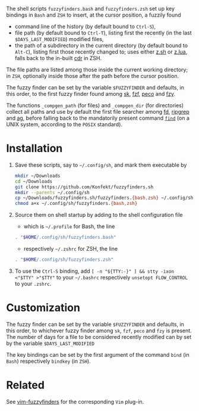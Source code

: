 The shell scripts `fuzzyfinders.bash` and `fuzzyfinders.zsh` set up key bindings in `Bash` and `ZSH` to insert, at the cursor position, a fuzzily found

- command line of the history (by default bound to `Ctrl-S`),
- file path (by default bound to `Ctrl-T`), listing first the recently (in the last `$DAYS_LAST_MODIFIED`) modified files,
- the path of a subdirectory in the current directory (by default bound to `Alt-C`), listing first those recently changed to;
     uses either [z.sh](https://github.com/rupa/z) or [z.lua](https://github.com/skywind3000/z.lua), falls back to the in-built [cdr](https://github.com/zsh-users/zsh/blob/master/Functions/Chpwd/cdr) in ZSH.

The file paths are listed among those inside the current working directory;
in `ZSH`, optionally inside those after the path before the cursor position.

The fuzzy finder can be set by the variable `$FUZZYFINDER` and defaults, in this order, to the first fuzzy finder found among [sk](https://github.com/lotabout/skim/), [fzf](https://github.com/junegunn/fzf/), [peco](https://github.com/peco/peco/) and [fzy](https://github.com/jhawthorn/fzy).

The functions `_compgen_path` (for files) and `_compgen_dir` (for directories) collect all paths and use by default the first file searcher among [fd](https://github.com/sharkdp/fd), [ripgrep](https://github.com/BurntSushi/ripgrep) and [ag](https://github.com/ggreer/the_silver_searcher), before falling back to the mandatorily present command [`find`](https://pubs.opengroup.org/onlinepubs/9699919799/utilities/find.html) (on a UNIX system, according to the `POSIX` standard).

# Installation

1. Save these scripts, say to `~/.config/sh`, and mark them executable by

    ```sh
    mkdir ~/Downloads
    cd ~/Downloads
    git clone https://github.com/Konfekt/fuzzyfinders.sh
    mkdir --parents ~/.config/sh
    cp ~/Downloads/fuzzyfinders.sh/fuzzyfinders.{bash,zsh} ~/.config/sh
    chmod a+x ~/.config/sh/fuzzyfinders.{bash,zsh}
    ```

1. Source them on shell startup by adding to the shell configuration file

    - which is `~/.profile` for Bash, the line

    ```sh
    . "$HOME/.config/sh/fuzzyfinders.bash"
    ```

    - respectively `~/.zshrc` for ZSH, the line

    ```sh
    . "$HOME/.config/sh/fuzzyfinders.zsh"
    ```

1. To use the `Ctrl-S` binding, add `[ -n "${TTY:-}" ] && stty -ixon <"$TTY" >"$TTY"` to your `~/.bashrc` respectively `unsetopt FLOW_CONTROL` to your `.zshrc`.

# Customization

The fuzzy finder can be set by the variable `$FUZZYFINDER` and defaults, in this order, to whichever fuzzy finder among `sk`, `fzf`, `peco` and `fzy` is present.
The number of days for a file to be considered recently modified can by set by the variable `$DAYS_LAST_MODIFIED`

The key bindings can be set by the first argument of the command `bind` (in `Bash`) respectively `bindkey` (in `ZSH`).

# Related

See [vim-fuzzyfinders](https://github.com/Konfekt/vim-fuzzyfinders) for the corresponding `Vim` plug-in.
